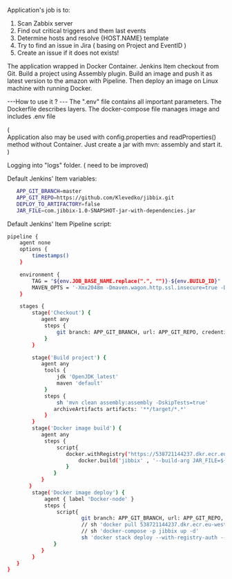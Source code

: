 Application's job is to:
 1. Scan Zabbix server
 2. Find out critical triggers and them last events
 3. Determine hosts and resolve {HOST.NAME} template
 4. Try to find an issue in Jira ( basing on Project and EventID )
 5. Create an issue if it does not exists!
 
 The application wrapped in Docker Container.
 Jenkins Item checkout from Git.
 Build a project using Assembly plugin.
 Build an image and push it as latest version to the amazon with Pipeline.
 Then deploy an image on Linux machine with running Docker.
 
 ---How to use it ? ---
 The ".env" file contains all important parameters.
 The Dockerfile describes layers.
 The docker-compose file manages image and includes .env file
 
 (  
     Application also may be used with config.properties and readProperties() method without Container.
     Just create a jar with mvn: assembly and start it.
 )
 
 Logging into "logs" folder. ( need to be improved)
 
 Default Jenkins' Item variables:
 ```bash
    APP_GIT_BRANCH=master
    APP_GIT_REPO=https://github.com/Klevedko/jibbix.git
    DEPLOY_TO_ARTIFACTORY=false
    JAR_FILE=com.jibbix-1.0-SNAPSHOT-jar-with-dependencies.jar
 ```
 
 Default Jenkins' Item Pipeline script:
 ```bash
 pipeline {
     agent none
     options {
         timestamps()
     }
 
     environment {
         TAG = "${env.JOB_BASE_NAME.replace(".", "")}-${env.BUILD_ID}"
         MAVEN_OPTS = '-Xmx2048m -Dmaven.wagon.http.ssl.insecure=true -Dmaven.wagon.http.ssl.allowall=true -Dfile.encoding=utf-8 -Dmaven.multiModuleProjectDirectory'
     }
 
     stages {
         stage('Checkout') {
 			agent any
             steps {
                 git branch: APP_GIT_BRANCH, url: APP_GIT_REPO, credentialsId: '18709ffb-f1ba-40cf-9c1e-4c6d1bcae8ab'
             }
         }
 
         stage('Build project') {
 			agent any
             tools {
                 jdk 'OpenJDK_latest'
                 maven 'default'
             }
             steps {
                 sh 'mvn clean assembly:assembly -DskipTests=true'
 				archiveArtifacts artifacts: '**/target/*.*'
             }
         }
         stage('Docker image build') {
 		    agent any
             steps {
                 script{
 					docker.withRegistry("https://538721144237.dkr.ecr.eu-west-1.amazonaws.com", "ecr:eu-west-1:678abf49-5846-440e-8d7c-a0a9a8b49a0d") {
 						docker.build('jibbix' , '--build-arg JAR_FILE=${JAR_FILE} .').push('latest') 
 					}
 				}
 			}
 		}
         stage('Docker image deploy') {
             agent { label 'Docker-node' }
             steps {
                 script{
                         git branch: APP_GIT_BRANCH, url: APP_GIT_REPO, credentialsId: '18709ffb-f1ba-40cf-9c1e-4c6d1bcae8ab'
                         // sh 'docker pull 538721144237.dkr.ecr.eu-west-1.amazonaws.com/jibbix:latest'
                         // sh 'docker-compose -p jibbix up -d'
                         sh 'docker stack deploy --with-registry-auth --compose-file docker-compose.yml jibbix'
         		}
         	}
         }
 	}
 }
 ```